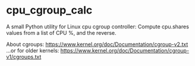 # cpu_cgroup_calc
A small Python utility for Linux cpu cgroup controller:
Compute cpu.shares values from a list of CPU %, and the reverse.

About cgroups:
https://www.kernel.org/doc/Documentation/cgroup-v2.txt
...or for older kernels:
https://www.kernel.org/doc/Documentation/cgroup-v1/cgroups.txt
